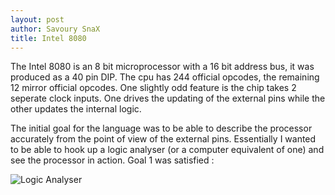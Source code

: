 ```yaml
---
layout: post
author: Savoury SnaX
title: Intel 8080
---
```


 The Intel 8080 is an 8 bit microprocessor with a 16 bit address bus, it was produced as a 40 pin DIP. The cpu has 244 official opcodes, the remaining 12 mirror official opcodes. One slightly odd feature is the chip takes 2 seperate clock inputs. One drives the updating of the external pins while the other updates the internal logic.

 The initial goal for the language was to be able to describe the processor accurately from the point of view of the external pins. Essentially I wanted to be able to hook up a logic analyser (or a computer equivalent of one) and see the processor in action. Goal 1 was satisfied :

 ![Logic Analyser](/EDL/images/timing.png)
   
